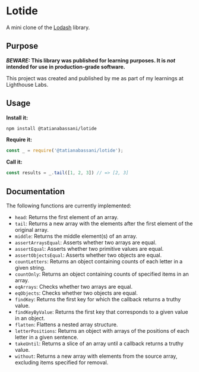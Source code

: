 # Lotide

A mini clone of the [Lodash](https://lodash.com) library.

## Purpose

**_BEWARE:_ This library was published for learning purposes. It is _not_ intended for use in production-grade software.**

This project was created and published by me as part of my learnings at Lighthouse Labs.

## Usage

**Install it:**

```bash
npm install @tatianabassani/lotide
```

**Require it:**

```javascript
const _ = require('@tatianabassani/lotide');
```

**Call it:**

```javascript
const results = _.tail([1, 2, 3]) // => [2, 3]
```

## Documentation

The following functions are currently implemented:

* `head`: Returns the first element of an array.
* `tail`: Returns a new array with the elements after the first element of the original array.
* `middle`: Returns the middle element(s) of an array.
* `assertArraysEqual`: Asserts whether two arrays are equal.
* `assertEqual`: Asserts whether two primitive values are equal.
* `assertObjectsEqual`: Asserts whether two objects are equal.
* `countLetters`: Returns an object containing counts of each letter in a given string.
* `countOnly`: Returns an object containing counts of specified items in an array.
* `eqArrays`: Checks whether two arrays are equal.
* `eqObjects`: Checks whether two objects are equal.
* `findKey`: Returns the first key for which the callback returns a truthy value.
* `findKeyByValue`: Returns the first key that corresponds to a given value in an object.
* `flatten`: Flattens a nested array structure.
* `letterPositions`: Returns an object with arrays of the positions of each letter in a given sentence.
* `takeUntil`: Returns a slice of an array until a callback returns a truthy value.
* `without`: Returns a new array with elements from the source array, excluding items specified for removal.